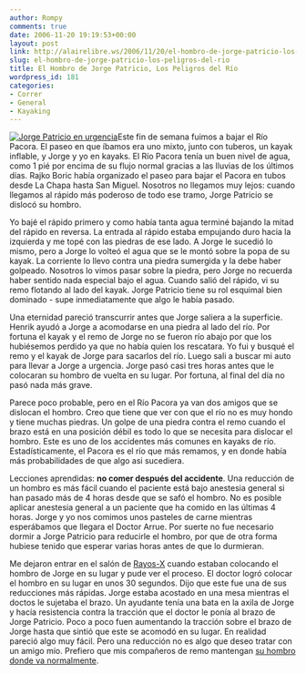 ```yaml
---
author: Rompy
comments: true
date: 2006-11-20 19:19:53+00:00
layout: post
link: http://alairelibre.ws/2006/11/20/el-hombro-de-jorge-patricio-los-peligros-del-rio
slug: el-hombro-de-jorge-patricio-los-peligros-del-rio
title: El Hombro de Jorge Patricio, Los Peligros del Río
wordpress_id: 181
categories:
- Correr
- General
- Kayaking
---
```


[![Jorge Patricio en urgencia](http://alairelibre.ws/gallery/d/20037-2/PB190009.JPG)](http://alairelibre.ws/gallery/v/Pacora20061119/PB190009.JPG.html)Este fin de semana fuimos a bajar el Río Pacora. El paseo en que íbamos era uno mixto, junto con tuberos, un kayak inflable, y Jorge y yo en kayaks. El Río Pacora tenía un buen nivel de agua, como 1 pié por encima de su flujo normal gracias a las lluvias de los últimos días. Rajko Boric había organizado el paseo para bajar el Pacora en tubos desde La Chapa hasta San Miguel. Nosotros no llegamos muy lejos: cuando llegamos al rápido más poderoso de todo ese tramo, Jorge Patricio se dislocó su hombro.




Yo bajé el rápido primero y como había tanta agua terminé bajando la mitad del rápido en reversa. La entrada al rápido estaba empujando duro hacia la izquierda y me topé con las piedras de ese lado. A Jorge le sucedió lo mismo, pero a Jorge lo volteó el agua que se le montó sobre la popa de su kayak.  La corriente lo llevo contra una piedra sumergida y la debe haber golpeado. Nosotros lo vimos pasar sobre la piedra, pero Jorge no recuerda haber sentido nada especial bajo el agua. Cuando salió del rápido, vi su remo flotando al lado del kayak. Jorge Patricio tiene su rol esquimal bien dominado - supe inmediatamente que algo le había pasado.




Una eternidad pareció transcurrir antes que Jorge saliera a la superficie. Henrik ayudó a Jorge a acomodarse en una piedra al lado del río. Por fortuna el kayak y el remo de Jorge no se fueron río abajo por que los hubiésemos perdido ya que no había quien los rescatara. Yo fui y busqué el remo y el kayak de Jorge para sacarlos del río. Luego sali a buscar mi auto para llevar a Jorge a urgencia. Jorge pasó casi tres horas antes que le colocaran su hombro de vuelta en su lugar. Por fortuna, al final del día no pasó nada más grave.




Parece poco probable, pero en el Río Pacora ya van dos amigos que se dislocan el hombro. Creo que tiene que ver con que el río no es muy hondo y tiene muchas piedras. Un golpe de una piedra contra el remo cuando el brazo está en una posición débil es todo lo que se necesita para dislocar el hombro. Este es uno de los accidentes más comunes en kayaks de río. Estadísticamente, el Pacora es el río que más remamos, y en donde había más probabilidades de que algo asi sucediera.




Lecciones aprendidas: **no comer después del accidente**. Una reducción de un hombro es más fácil cuando el paciente está bajo anestesia general si han pasado más de 4 horas desde que se safó el hombro. No es posible aplicar anestesia general a un paciente que ha comido en las últimas 4 horas. Jorge y yo nos comimos unos pasteles de carne mientras esperábamos que llegara el Doctor Arrue. Por suerte no fue necesario dormir a Jorge Patricio para reducirle el hombro, por que de otra forma hubiese tenido que esperar varias horas antes de que lo durmieran.




Me dejaron entrar en el salón de [Rayos-X](http://alairelibre.ws/gallery/v/Pacora20061119/PB190012.JPG.html) cuando estaban colocando el hombro de Jorge en su lugar y pude ver el proceso. El doctor logró colocar el hombro en su lugar en unos 30 segundos. Dijo que este fue una de sus reducciones más rápidas. Jorge estaba acostado en una mesa mientras el doctos le sujetaba el brazo. Un ayudante tenía una bata en la axila de Jorge y hacía resistencia contra la tracción que el doctor le ponía al brazo de Jorge Patricio. Poco a poco fuen aumentando la tracción sobre el brazo de Jorge hasta que sintió que este se acomodó en su lugar. En realidad pareció algo muy fácil. Pero una reducción no es algo que deseo tratar con un amigo mío. Prefiero que mis compañeros de remo mantengan [su hombro donde va normalmente](http://alairelibre.ws/gallery/v/Pacora20061119/PB190022.JPG.html).
